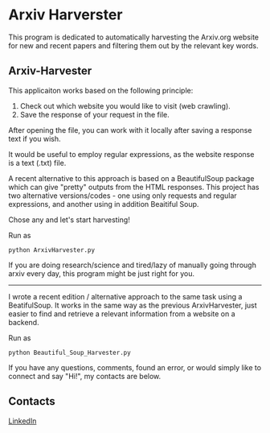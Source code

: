 # Arxiv Harverster

This program is dedicated to automatically harvesting the Arxiv.org website for new and recent papers and filtering them out by the relevant key words.
## Arxiv-Harvester

This applicaiton works based on the following principle:

1. Check out which website you would like to visit (web crawling).
2. Save the response of your request in the file.

After opening the file, you can work with it locally after saving a response text if you wish.

It would be useful to employ regular expressions, as the website response is a text (.txt) file.

A recent alternative to this approach is based on a  BeautifulSoup package which can give "pretty" outputs from the HTML responses. This project has two alternative versions/codes - one using only requests and regular expressions, and another using in addition Beaitiful Soup. 

Chose any and let's start harvesting!

Run as

```
python ArxivHarvester.py
```

If you are doing research/science and tired/lazy of manually going through arxiv every day, this program might be just right for you.

--------------------------

I wrote a recent edition / alternative approach to the same task using a BeatifulSoup. 
It works in the same way as the previous ArxivHarvester, just easier to find and retrieve a relevant information from a website on a backend.

Run as

```
python Beautiful_Soup_Harvester.py
```

If you have any questions, comments, found an error, or would simply like to connect and say "Hi!", my contacts are below.

## Contacts

[LinkedIn](https://www.linkedin.com/in/ruslan-brilenkov/)

